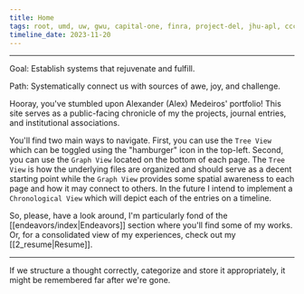 ```yaml
---
title: Home
tags: root, umd, uw, gwu, capital-one, finra, project-del, jhu-apl, ccctc, soundexchange, tower-villas, ritas-closet
timeline_date: 2023-11-20
---
```

---
Goal: Establish systems that rejuvenate and fulfill.

Path: Systematically connect us with sources of awe, joy, and challenge.

Hooray, you've stumbled upon Alexander (Alex) Medeiros' portfolio! This site serves as a public-facing chronicle of my the projects, journal entries, and institutional associations.

You'll find two main ways to navigate. First, you can use the `Tree View` which can be toggled using the "hamburger" icon in the top-left. Second, you can use the `Graph View` located on the bottom of each page. The `Tree View` is how the underlying files are organized and should serve as a decent starting point while the `Graph View` provides some spatial awareness to each page and how it may connect to others. In the future I intend to implement a `Chronological View` which will depict each of the entries on a timeline.

So, please, have a look around, I'm particularly fond of the [[endeavors/index|Endeavors]] section where you'll find some of my works. Or, for a consolidated view of my experiences, check out my [[2_resume|Resume]].

---

If we structure a thought correctly, categorize and store it appropriately, it might be remembered far after we're gone.